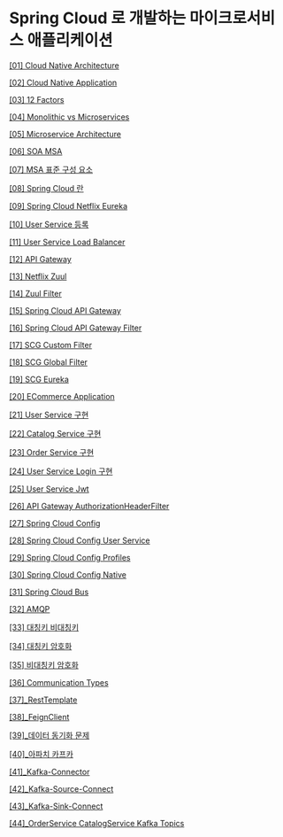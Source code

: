 # Spring Cloud 로 개발하는 마이크로서비스 애플리케이션

[[01] Cloud Native Architecture](./[01]_클라우드_네이티브_아키텍쳐/index.md)

[[02] Cloud Native Application](./[02]_클라우드_네이티브_애플리케이션/index.md)

[[03] 12 Factors](./[03]_12_Factors/index.md)

[[04] Monolithic vs Microservices](./[04]_모놀리틱_마이크로서비스/index.md)

[[05] Microservice Architecture](./[05]_마이크로서비스_아키텍쳐/index.md)

[[06] SOA MSA](./[06]_SOA_MSA/index.md)

[[07] MSA 표준 구성 요소](./[07]_MSA_표준_구성요소/index.md)

[[08] Spring Cloud 란](./[08]_SpringCloud란/index.md)

[[09] Spring Cloud Netflix Eureka](./[09]_Spring_Cloud_Netflix_Eureka/index.md)

[[10] User Service 등록](./[10]_User_Service_등록/index.md)

[[11] User Service Load Balancer](./[11]_User_Service_Load_Balancer/index.md)

[[12] API Gateway](./[12]_API_Gateway/index.md)

[[13] Netflix Zuul](./[13]_Netflix_Zuul/index.md)

[[14] Zuul Filter](./[14]_Zuul_Filter/index.md)

[[15] Spring Cloud API Gateway](./[15]_Spring_Cloud_API_Gateway/index.md)

[[16] Spring Cloud API Gateway Filter](./[16]_Spring_Cloud_API_Gateway_Filter/index.md)

[[17] SCG Custom Filter](./[17]_SCG_Custom_Filter/index.md)

[[18] SCG Global Filter](./[18]_SCG_Global_Filter/index.md)

[[19] SCG Eureka](./[19]_SCG_Eureka/index.md)

[[20] ECommerce Application](./[20]_ECommerce_Application/index.md)

[[21] User Service 구현](./[21]_User_Service/index.md)

[[22] Catalog Service 구현](./[22]_Catalogs_Service/index.md)

[[23] Order Service 구현](./[23]_Order_Service/index.md)

[[24] User Service Login 구현](./[24]_User_Service_Login/index.md)

[[25] User Service Jwt](./[25]_User_Service_Jwt/index.md)

[[26] API Gateway AuthorizationHeaderFilter](./[26]_API_Gateway_AuthorizationHeaderFilter/index.md)

[[27] Spring Cloud Config](./[27]_Spring_Cloud_Config/index.md)

[[28] Spring Cloud Config User Service](./[28]_Spring_Cloud_Config_User_Service/index.md)

[[29] Spring Cloud Config Profiles](./[29]_Spring_Cloud_Config_Profiles/index.md)

[[30] Spring Cloud Config Native](./[30]_Spring_Cloud_Config_Native/index.md)

[[31] Spring Cloud Bus](./[31]_Spring_Cloud_Bus/index.md)

[[32] AMQP](./[32]_AMQP/index.md)

[[33] 대칭키 비대칭키](./[33]_대칭키_비대칭키/index.md)

[[34] 대칭키 암호화](./[34]_대칭키_암호화/index.md)

[[35] 비대칭키 암호화](./[35]_비대칭키_암호화/index.md)

[[36] Communication Types](./[36]_Communication_Types/index.md)

[[37]_RestTemplate](./[37]_RestTemplate/index.md)

[[38]_FeignClient](./[38]_FeignClient/index.md)

[[39]_데이터 동기화 문제](./[39]_데이터_동기화_문제/index.md)

[[40]_아파치 카프카](./[40]_아파치_카프카/index.md)

[[41]_Kafka-Connector](./[41]_Kafka_Connector/index.md)

[[42]_Kafka-Source-Connect](./[42]_Kafka_Source_Connect/index.md)

[[43]_Kafka-Sink-Connect](./[43]_Kafka_Sink_Connect/index.md)

[[44]_OrderService CatalogService Kafka Topics](./[44]_OrderService_CatalogService_Kafka_Topics/index.md)

